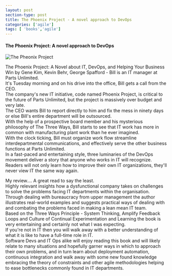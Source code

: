 ```yaml
---
layout: post
section-type: post
title: The Phoenix Project - A novel approach to DevOps
categories: ['agile']
tags: [ 'books','agile']
---
```



#### The Phoenix Project: A novel approach to DevOps

![The Pheonix Project](/img/pheonix.png "The Pheonix Project")

The Phoenix Project: A Novel about IT, DevOps, and Helping Your Business Win
by Gene Kim, Kevin Behr, George Spafford - 
Bill is an IT manager at Parts Unlimited.  
It's Tuesday morning and on his drive into the office, Bill gets a call from the CEO.  
The company's new IT initiative, code named Phoenix Project, is critical to the future of Parts Unlimited, but the project is massively over budget and very late.  
The CEO wants Bill to report directly to him and fix the mess in ninety days or else Bill's entire department will be outsourced.  
With the help of a prospective board member and his mysterious philosophy of The Three Ways, Bill starts to see that IT work has more in common with manufacturing plant work than he ever imagined.  
With the clock ticking, Bill must organize work flow streamline interdepartmental communications, and effectively serve the other business functions at Parts Unlimited.  
In a fast-paced and entertaining style, three luminaries of the DevOps movement deliver a story that anyone who works in IT will recognize.  
Readers will not only learn how to improve their own IT organizations, they'll never view IT the same way again.

My review....
A great read to say the least.  
Highly relevant insights how a dysfunctional company takes on challenges to solve the problems facing IT departments within the organisation.  
Through dealing with bureaucracy from upper management the author illustrates real-world examples and suggests practical ways of dealing with and combating the problems faced in making a lean mean IT team.  
Based on the Three Ways Principle - System Thinking, Amplify Feedback Loops and Culture of Continual Experimentation and Learning the book is very entertaining and certainly not what I was expecting.  
If you're not in IT then you will walk away with a better understanding of what it is like to have a full-time role in IT.  
Software Devs and IT Ops alike will enjoy reading this book and will likely relate to many situations and hopefully garner ways in which to approach their own problems, and in turn learn about deployment automation, continuous integration and walk away with some new found knowledge embracing the theory of constraints and other agile methodologies helping to ease bottlenecks commonly found in IT departments.
